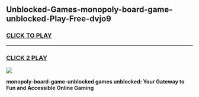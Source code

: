 
## Unblocked-Games-monopoly-board-game-unblocked-Play-Free-dvjo9
<h3>
<a href="https://premium76.site?title=monopoly-board-game-unblocked&ref=22A">CLICK TO PLAY</a></h3>
<hr>

<h3>
<a href="https://premium76.site?title=monopoly-board-game-unblocked&ref=22A">CLICK 2 PLAY</a>
  
</h3>

<a href="https://premium76.site?title=monopoly-board-game-unblocked&ref=22A"><img src="https://clearcache.store/games.png"></a>


**monopoly-board-game-unblocked games unblocked: Your Gateway to Fun and Accessible Online Gaming**
